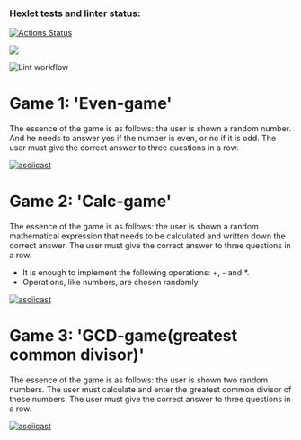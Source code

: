 ### Hexlet tests and linter status:
[![Actions Status](https://github.com/heyanny2/frontend-project-lvl1/workflows/hexlet-check/badge.svg)](https://github.com/heyanny2/frontend-project-lvl1/actions)

<a href="https://codeclimate.com/github/codeclimate/codeclimate/maintainability"><img src="https://api.codeclimate.com/v1/badges/a99a88d28ad37a79dbf6/maintainability" /></a>

![Lint workflow](https://github.com/heyanny2/frontend-project-lvl1/actions/workflows/lint/badge.svg)

<h1>Game 1: 'Even-game'</h1>
<p>The essence of the game is as follows: the user is shown a random number. And he needs to answer yes if the number is even, or no if it is odd. The user must give the correct answer to three questions in a row.</p>

[![asciicast](https://asciinema.org/a/jfkmACp3LOxIEdcO9EC9JcDbJ.svg)](https://asciinema.org/a/jfkmACp3LOxIEdcO9EC9JcDbJ)

<h1>Game 2: 'Calc-game'</h1>
<p>The essence of the game is as follows: the user is shown a random mathematical expression that needs to be calculated and written down the correct answer. The user must give the correct answer to three questions in a row.</p>
<ul>
  <li>It is enough to implement the following operations: +, - and *.</li>
  <li>Operations, like numbers, are chosen randomly.</li>
</ul>

[![asciicast](https://asciinema.org/a/uYT8rgbVQXyBBK7l5itV2MqIv.svg)](https://asciinema.org/a/uYT8rgbVQXyBBK7l5itV2MqIv)

<h1>Game 3: 'GCD-game(greatest common divisor)'</h1>
<p>The essence of the game is as follows: the user is shown two random numbers. The user must calculate and enter the greatest common divisor of these numbers. The user must give the correct answer to three questions in a row.</p>

[![asciicast](https://asciinema.org/a/NMh73gdnab1gY7hHvjyLZUwF3.svg)](https://asciinema.org/a/NMh73gdnab1gY7hHvjyLZUwF3)
